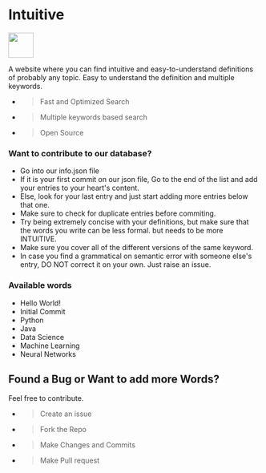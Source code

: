 # Intuitive  
<img src="https://logos-download.com/wp-content/uploads/2019/01/JavaScript_Logo.png" width="50" />

A website where you can find intuitive and easy-to-understand definitions of probably any topic.
Easy to understand the definition and multiple keywords.

- > Fast and Optimized Search
- > Multiple keywords based search
- > Open Source

### Want to contribute to our database?
- Go into our info.json file
- If it is your first commit on our json file, Go to the end of the list and add your entries to your heart's content.
- Else, look for your last entry and just start adding more entries below that one.
- Make sure to check for duplicate entries before commiting.
- Try being extremely concise with your definitions, but make sure that the words you write can be less formal. but needs to be more INTUITIVE.
- Make sure you cover all of the different versions of the same keyword.
- In case you find a grammatical on semantic error with someone else's entry, DO NOT correct it on your own. Just raise an issue.

### Available words
- Hello World!
- Initial Commit
- Python
- Java
- Data Science
- Machine Learning
- Neural Networks

## Found a Bug or Want to add more Words?

Feel free to contribute.

- > Create an issue 
- > Fork the Repo
- > Make Changes and Commits
- > Make Pull request
